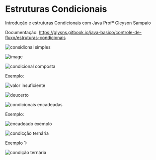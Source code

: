 # Estruturas Condicionais

Introdução e estruturas Condicionais com Java Profº Gleyson Sampaio

Documentação: https://glysns.gitbook.io/java-basico/controle-de-fluxo/estruturas-condicionais

![considional simples](https://user-images.githubusercontent.com/24979432/192634212-05a5eabd-4fa7-4734-b154-98bcc0f4c296.png)


![image](https://user-images.githubusercontent.com/24979432/192634707-8854ef64-c571-402a-a992-c21b919f61d0.png)


![condicional composta](https://user-images.githubusercontent.com/24979432/192637899-61664526-5a7e-46c2-bfa6-0acbb28b7113.png)

Exemplo: <br>

![valor insuficiente](https://user-images.githubusercontent.com/24979432/192638233-66f0acc3-5944-48fd-a487-6da0ab98f0dc.png)

![deucerto](https://user-images.githubusercontent.com/24979432/192638403-8aade525-0b83-4ec2-bc75-62117ac814af.png)

![condicionais encadeadas](https://user-images.githubusercontent.com/24979432/192639652-9b491a4a-2715-4f8f-aee8-a3150053ddcb.png)


Exemplo: <br>

![encadeado exemplo](https://user-images.githubusercontent.com/24979432/192639671-e6c400b3-e434-40a2-9d27-37b9120dca9c.png)

![condicção ternária](https://user-images.githubusercontent.com/24979432/192640728-e04c022e-1d80-489f-846f-1c70a721d1bf.png)

Exemplo 1: <br>

![condição ternária](https://user-images.githubusercontent.com/24979432/192640748-546fe583-c398-465a-8c65-6aa70971b014.png)

